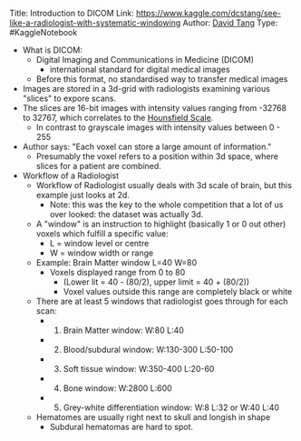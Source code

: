 Title: Introduction to DICOM
Link: https://www.kaggle.com/dcstang/see-like-a-radiologist-with-systematic-windowing
Author: [David Tang](dcstang)
Type: #KaggleNotebook

* What is DICOM:
	* Digital Imaging and Communications in Medicine (DICOM)
		* international standard for digital medical images
	* Before this format, no standardised way to transfer medical images
* Images are stored in a 3d-grid with radiologists examining various "slices" to expore scans.
* The slices are 16-bit images with intensity values ranging from -32768 to 32767, which correlates to the [Hounsfield Scale](https://en.wikipedia.org/wiki/Hounsfield_scale).
	* In contrast to grayscale images with intensity values between 0 - 255
* Author says: "Each voxel can store a large amount of information."
	* Presumably the voxel refers to a position within 3d space, where slices for a patient are combined.
* Workflow of a Radiologist
	* Workflow of Radiologist usually deals with 3d scale of brain, but this example just looks at 2d.
		* Note: this was the key to the whole competition that a lot of us over looked: the dataset was actually 3d.
	* A "window" is an instruction to highlight (basically 1 or 0 out other) voxels which fulfill a specific value:
		* L = window level or centre
		* W = window width or range
	* Example: Brain Matter window L=40 W=80
		* Voxels displayed range from 0 to 80
			* (Lower lit = 40 - (80/2), upper limit = 40 + (80/2))
			* Voxel values outside this range are completely black or white
	* There are at least 5 windows that radiologist goes through for each scan:
		* 1. Brain Matter window: W:80 L:40
		* 2. Blood/subdural window: W:130-300 L:50-100
		* 3. Soft tissue window: W:350-400 L:20-60
		* 4. Bone window: W:2800 L:600
		* 5. Grey-white differentiation window: W:8 L:32 or W:40 L:40
	* Hematomes are usually right next to skull and longish in shape
		* Subdural hematomas are hard to spot.